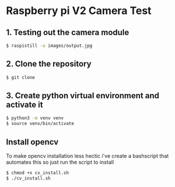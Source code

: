 # Raspberry pi V2 Camera Test
## 1. Testing out the camera module
```bash
$ raspistill -o images/output.jpg
```
## 2. Clone the repository
```bash
$ git clone 
```
## 3. Create python virtual environment and activate it
```bash
$ python3 -m venv venv
$ source venv/bin/activate
```
## Install opencv
To make opencv installation less hectic i've create a bashscript that automates this so just run the script to install
```bash
$ chmod +x cv_install.sh
$ ./cv_install.sh
```
